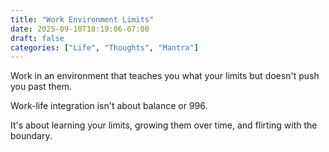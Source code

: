 ```yaml
---
title: "Work Environment Limits"
date: 2025-09-10T18:19:06-07:00
draft: false
categories: ["Life", "Thoughts", "Mantra"]
---
```


Work in an environment that teaches you what your limits but doesn't push you past them.

Work-life integration isn't about balance or 996.

It's about learning your limits, growing them over time, and flirting with the boundary.
